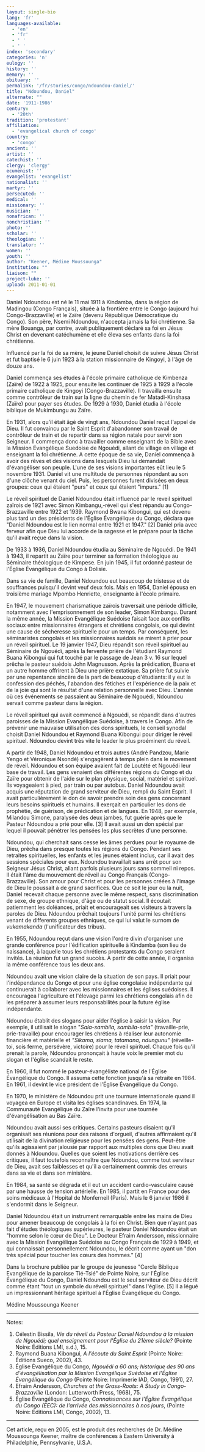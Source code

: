 ```yaml
---
layout: single-bio
lang: 'fr'
languages-available:
  - 'en'
  - 'fr'
  - ' '
  - ' '
index: 'secondary'
categories: 'n'
eulogy: ''
history: ''
memory: ''
obituary: ''
permalink: '/fr/stories/congo/ndoundou-daniel/'
title: "Ndoundou, Daniel"
alternate: ""
date: '1911-1986'
century:
  - '20th'
tradition: 'protestant'
affiliation:
  - 'evangelical church of congo'
country:
  - 'congo'
ancient: ''
artist: ''
catechist: ''
clergy: 'clergy'
ecumenist: ''
evangelist: 'evangelist'
nationalist: ''
martyr: ''
persecuted: ''
medical: ''
missionary: ''
musician: ''
nonafrican: ''
nonchristian: ''
photo: ''
scholar: ''
theologian: ''
translator: ''
women: ''
youth: ''
author: "Keener, Médine Moussounga"
institution: ""
liaison: ""
project-luke: ''
upload: 2011-01-01
---
```




Daniel Ndoundou est né le 11 mai 1911 à Kindamba, dans la région de Madingou (Congo Français), située à la frontière entre le Congo (aujourd'hui Congo-Brazzaville) et le Zaïre (devenu République Démocratique du Congo). Son père, Nsemi Ndoundou, n'accepta jamais la foi chrétienne. Sa mère Bouanga, par contre, avait publiquement déclaré sa foi en Jésus Christ en devenant catéchumène et elle éleva ses enfants dans la foi chrétienne.

Influencé par la foi de sa mère, le jeune Daniel choisit de suivre Jésus Christ et fut baptisé le 6 juin 1923 à la station missionnaire de Kingoyi, à l'âge de douze ans.

Daniel commença ses études à l'école primaire catholique de Kimbenza (Zaïre) de 1922 à 1925, pour ensuite les continuer de 1925 à 1929 à l'école primaire catholique de Kingoyi (Congo-Brazzaville). Il travailla ensuite comme contrôleur de train sur la ligne du chemin de fer Matadi-Kinshasa (Zaïre) pour payer ses études. De 1929 à 1930, Daniel étudia à l'école biblique de Mukimbungu au Zaïre.

En 1931, alors qu'il était âgé de vingt ans, Ndoundou Daniel reçut l'appel de Dieu. Il fut convaincu par le Saint Esprit d'abandonner son travail de contrôleur de train et de repartir dans sa région natale pour servir son Seigneur. Il commença donc à travailler comme enseignant de la Bible avec la Mission Evangélique Suedoise de Ngouédi, allant de village en village et enseignant la foi chrétienne. A cette époque de sa vie, Daniel commença à avoir des rêves et des visions dans lesquels Dieu lui demandait d'évangéliser son peuple. L'une de ses visions importantes eût lieu le 5 novembre 1931. Daniel vit une multitude de personnes répondant au son d'une clôche venant du ciel. Puis, les personnes furent divisées en deux groupes: ceux qui étaient "purs" et ceux qui étaient "impurs." [1]

Le réveil spirituel de Daniel Ndoundou était influencé par le reveil spirituel zaïrois de 1921 avec Simon Kimbangu,-réveil qui s'est répandu au Congo-Brazzaville entre 1922 et 1939. Raymond Bwana Kibongui, qui est devenu plus tard un des présidents de l'Église Évangélique du Congo, déclara que "Daniel Ndoundou est le lien normal entre 1921 et 1947." [2] Daniel pria avec ferveur afin que Dieu lui accorde de la sagesse et le prépare pour la tâche qu'il avait reçue dans la vision.

De 1933 à 1936, Daniel Ndoundou étudia au Séminaire de Ngouédi. De 1941 à 1943, il repartit au Zaïre pour terminer sa formation théologique au Séminaire théologique de Kimpese. En juin 1945, il fut ordonné pasteur de l'Église Évangélique du Congo à Dolisie.

Dans sa vie de famille, Daniel Ndoundou eut beaucoup de tristesse et de souffrances puisqu'il devint veuf deux fois. Mais en 1954, Daniel épousa en troisième mariage Mpombo Henriette, enseignante à l'école primaire.

En 1947, le mouvement charismatique zaïrois traversait une période difficile, notamment avec l'emprisonnement de son leader, Simon Kimbangu. Durant la même année, la Mission Evangélique Suédoise faisait face aux conflits sociaux entre missionnaires étrangers et chrétiens congolais, ce qui devint une cause de sécheresse spirituelle pour un temps. Par conséquent, les séminaristes congolais et les missionnaires suédois se mirent à prier pour un réveil spirituel. Le 19 janvier 1947, Dieu répandit son réveil spirituel au Séminaire de Ngouédi, après la fervente prière de l'étudiant Raymond Buana Kibongui qui fut touché par le passage de Jean 3 v. 16 sur lequel prêcha le pasteur suédois John Magnusson. Après la prédication, Buana et un autre homme offrirent à Dieu une prière extatique. Sa prière fut suivie par une repentance sincère de la part de beaucoup d'étudiants: il y eut la confession des péchés, l'abandon des fétiches et l'expérience de la paix et de la joie qui sont le résultat d'une relation personnelle avec Dieu. L'année où ces événements se passaient au Séminaire de Ngouédi, Ndoundou servait comme pasteur dans la région.

Le réveil spirituel qui avait commencé à Ngouédi, se répandit dans d'autres paroisses de la Mission Evangélique Suédoise, à travers le Congo. Afin de prévenir une mauvaise utilisation des dons spirituels, le conseil synodal choisit Daniel Ndoundou et Raymond Buana Kibongui pour diriger le réveil spirituel. Ndoundou devint très vite le leader le plus proéminent du réveil.

A partir de 1948, Daniel Ndoundou et trois autres (André Pandzou, Marie Yengo et Véronique Nsondé) s'engagèrent à temps plein dans le movement de réveil. Ndoundou et son équipe avaient fait de Loutété et Ngouédi leur base de travail. Les gens venaient des différentes régions du Congo et du Zaïre pour obtenir de l'aide sur le plan physique, social, matériel et spirituel. Ils voyageaient à pied, par train ou par autobus. Daniel Ndoundou avait acquis une réputation de grand serviteur de Dieu, rempli du Saint Esprit. Il avait particulièrement le don de savoir prendre soin des gens concernant leurs besoins spirituels et humains. Il exerçait en particulier les dons de prophétie, de guérison, de prédication et de langues. En 1948, par exemple, Milandou Simone, paralysée des deux jambes, fut guérie après que le Pasteur Ndoundou a prié pour elle. [3] Il avait aussi un don spécial par lequel il pouvait pénétrer les pensées les plus secrètes d'une personne.

Ndoundou, qui cherchait sans cesse les âmes perdues pour le royaume de Dieu, prêcha dans presque toutes les régions du Congo. Pendant ses retraites spirituelles, les enfants et les jeunes étaient inclus, car il avait des sessions spéciales pour eux. Ndoundou travaillait sans arrêt pour son Seigneur Jésus Christ, allant parfois plusieurs jours sans sommeil ni repos. Il était l'âme du mouvement de réveil au Congo Français (Congo-Brazzaville). Son amour pour Christ et pour les personnes créées à l'image de Dieu le poussait à de grand sacrifices. Que ce soit le jour ou la nuit, Daniel recevait chaque personne avec le même respect, sans discrimination de sexe, de groupe ethnique, d'âge ou de statut social. Il écoutait patiemment les doléances, priait et encourageait ses visiteurs à travers la paroles de Dieu. Ndoundou prêchait toujours l'unité parmi les chrétiens venant de differents groupes ethniques, ce qui lui valut le surnom de *vukamakanda* (l'unificateur des tribus).

En 1955, Ndoundou reçut dans une vision l'ordre divin d'organiser une grande conférence pour l'édification spirituelle à Kindamba (son lieu de naissance), à laquelle tous les chrétiens protestants du Congo seraient invités. La réunion fut un grand succès. À partir de cette année, il organisa la même conférence tous les deux ans.

Ndoundou avait une vision claire de la situation de son pays. Il priait pour l'indépendance du Congo et pour une église congolaise indépendante qui continuerait à collaborer avec les missionnaires et les églises suédoises. Il encouragea l'agriculture et l'élevage parmi les chrétiens congolais afin de les préparer à assumer leurs responsabilités pour la future église indépendante.

Ndoundou établit des slogans pour aider l'église à saisir la vision. Par exemple, il utilisait le slogan "*Sala-sambila, sambila-sala"* (travaille-prie, prie-travaille) pour encourager les chrétiens à réaliser leur autonomie financière et matérielle et *"Sikama, siama, tatamana, ndungunu"* (réveille-toi, sois ferme, persévère, victoire) pour le réveil spirituel. Chaque fois qu'il prenait la parole, Ndoundou prononçait à haute voix le premier mot du slogan et l'église scandait le reste.

En 1960, il fut nommé le pasteur-évangéliste national de l'Église Évangélique du Congo. Il assuma cette fonction jusqu'à sa retraite en 1984. En 1961, il devint le vice président de l'Église Évangélique du Congo.

En 1970, le ministère de Ndoundou prit une tournure internationale quand il voyagea en Europe et visita les églises scandinaves. En 1974, la Communauté Evangélique du Zaïre l'invita pour une tournée d'évangélisation au Bas Zaïre.

Ndoundou avait aussi ses critiques. Certains pasteurs disaient qu'il organisait ses réunions pour des raisons d'orgueil, d'autres affirmaient qu'il utilisait de la divination religieuse pour les pensées des gens. Peut-être qu'ils agissaient par jalousie par rapport aux multiples dons que Dieu avait donnés à Ndoundou. Quelles que soient les motivations derrière ces critiques, il faut toutefois reconnaître que Ndoundou, comme tout serviteur de Dieu, avait ses faiblesses et qu'il a certainement commis des erreurs dans sa vie et dans son ministère.

En 1984, sa santé se dégrada et il eut un accident cardio-vasculaire causé par une hausse de tension artérielle. En 1985, il partit en France pour des soins médicaux à l'Hopital de Monferneil (Paris). Mais le 6 janvier 1986 il s'endormit dans le Seigneur.

Daniel Ndoundou était un instrument remarquable entre les mains de Dieu pour amener beaucoup de congolais à la foi en Christ. Bien que n'ayant pas fait d'études théologiques supérieures, le pasteur Daniel Ndoundou était un "homme selon le cœur de Dieu". Le Docteur Efraim Andersson, missionnaire avec la Mission Evangélique Suédoise au Congo Français de 1929 à 1949, et qui connaissait personnellement Ndoundou, le décrit comme ayant un "don très spécial pour toucher les cœurs des hommes." [4]

Dans la brochure publiée par le groupe de jeunesse "Cercle Biblique Evangélique de la paroisse Tié-Tsié" de Pointe Noire, sur l'Église Évangélique du Congo, Daniel Ndoundou est le seul serviteur de Dieu décrit comme étant "tout un symbole du réveil spirituel" dans l'église. [5] Il a légué un impressionnant héritage spirituel à l'Église Évangélique du Congo.

Médine Moussounga Keener

---

Notes:

1. Célestin Bissila, *Vie du réveil du Pasteur Daniel Ndoundou à la mission de Ngouédi; quel enseignement pour l'Église du 21ème siècle?* (Pointe Noire: Éditions LMI, s.d.), 15.
2. Raymond Buana Kibongui, *A l'écoute du Saint Esprit* (Pointe Noire: Éditions Sueco, 2002), 43.
3. Église Évangélique du Congo, *Ngouédi a 60 ans; historique des 90 ans d'évangélisation par la Mission Evangélique Suédoise et l'Église Évangélique du Congo* (Pointe Noire: Imprimerie IAD, Congo, 1991), 27.
4. Efraim Andersson, *Churches at the Grass-Roots: A Study in Congo-Brazzaville* (London: Lutterworth Press, 1968), 75.
5. Église Évangélique du Congo, *Connaissances sur l'Église Évangélique du Congo (EEC): de l'arrivée des missionnaires à nos jours*, (Pointe Noire: Editions LMI, Congo, 2002), 13.

---

Cet article, reçu en 2005, est le produit des recherches de Dr. Médine Moussounga Keener, ma&icirc;tre de conf&eacute;rences à Eastern University à Philadelphie, Pennsylvanie, U.S.A.
